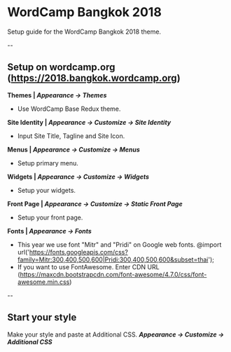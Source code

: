 # WordCamp Bangkok 2018

Setup guide for the WordCamp Bangkok 2018 theme.

--

##  Setup on wordcamp.org (https://2018.bangkok.wordcamp.org)

**Themes | _Appearance -> Themes_**
* Use WordCamp Base Redux theme.

**Site Identity | _Appearance -> Customize -> Site Identity_**
* Input Site Title, Tagline and Site Icon.

**Menus | _Appearance -> Customize -> Menus_**
* Setup primary menu.

**Widgets | _Appearance -> Customize -> Widgets_**
* Setup your widgets.

**Front Page | _Appearance -> Customize -> Static Front Page_**
* Setup your front page.

**Fonts | _Appearance -> Fonts_**
* This year we use font "Mitr" and "Pridi" on Google web fonts. @import url('https://fonts.googleapis.com/css?family=Mitr:300,400,500,600|Pridi:300,400,500,600&subset=thai');
* If you want to use FontAwesome. Enter CDN URL (https://maxcdn.bootstrapcdn.com/font-awesome/4.7.0/css/font-awesome.min.css)

--

## Start your style ##

Make your style and paste at Additional CSS. **_Appearance -> Customize -> Additional CSS_**



